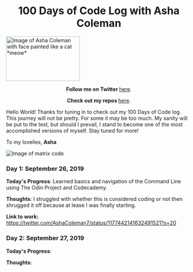 <h1 align="center">100 Days of Code Log with Asha Coleman</h1>

<img src="https://lh3.googleusercontent.com/_IWcLjap97dFpbUxRY88E78Mv6e2yIi6O9PwGx8CQJxgq6Svkncz2OA2_Z2tusrTd1vQgBx_xJCD5CYAdcWtdcZn0j25bsd5A3uB7ru29C9FIk-cj6WTSFTextsG2mVKS5bhUb9YL8VbORveIZRfk0eMRURDtcL-ZBB8JSCl6NzBo1c0ovnnampaTt6lQq8Hrk5VzlVJGemiRudPduUlX16p4hbpX3PfLm-02I8lP334_shcS1xe4EuDBYfBBATs-nvuVcRwvA-y5Wv_dJJecY_yfNLkKt_Tc0ktWZTKyT60M95oSDTtu0NzQq10365une9VajZxoZuniCzq9JdlszDBkNk_bUIEwtwJklYnHoGm-XtqIBbf7wgEotteExEhDEt05PnoZbGTarXoFSGcAZhs1DOVPy2MbQIPAVTBOkEMwm874w9ep5TkPKh_e7As8Hm-r1wdgqgp6gNIz1efsmhcHWrrucr1-BoKLgIBb3dXYWvJR7AmbxZKShlMVhwVGWmxYfnXEE9c6qT0n0morjnLjOcEymkMm6efxmZBm7f6wcM0uxtGfXlVEORROM2zAaa1E22eZ0ZLLTc0i8FvgSUb38AV7s1VyeFBL6jbGa7wxVizuyb4C-0ZnqX3HKotMLj7OyImCgaGgY50VKVf6CGs_3QG-S5MqcY6Y1Jx5_1_h6YAbkbkk7M=w1482-h1974-no" width="200" height="121" alt="Image of Asha Coleman with face painted like a cat *meow*">

<p align="center"><b>Follow me on Twitter </b><a href="http://www.twitter.com/ashacoleman7">here</a>.</p>

<p align="center"><b>Check out my repos </b><a href="https://github.com/AshaColeman">here</a>.</p>

Hello World! Thanks for tuning in to check out my 100 Days of Code log. This journey will not be pretty. For some it may be too much. My sanity will be put to the test, but should I prevail, I stand to become one of the most accomplished versions of myself. Stay tuned for more!

To my lovelies,
**Asha**

<img src="https://lh3.googleusercontent.com/Kc217nrwTlJAbXHBcSrM8zIXeT33l5xrQ6Ne3Wg1FE6TlSa0dZ1SedNgCA7BMm6oBwOnewVinLkch_E_F6DazMzAMQui35i-EFdozSK6sGazFB7KBNj1HU8X7XzIiIVakB11osDRkPW57gd-YElvEDBwjCTZXGnex6Sv9MAhiiJw2PNyUNce2OGNBEMlL7Ui0tQWQbcWg88tDtfj4Nclf-InN_QRvdkcqRz3WPCvV1htStYfEDXEYRrKxuuPi7ogf4D4ywiftowIfNY9j7iTy_VyZc3b94Tiju7Mamzpl2rnq99zr8yX4Y8LF1ekaZK42piXBUE1RKY3lQRIFlQED_GQho9UWVR13YnL-jfXBklxvZ4Pcwif52rXuRrvosAzfzgymgWDREXaaQbExe_mWYz2Rn5AR_kkZapEzsAfZ6InSscFKrEMzhleTQtoXo_cBAMj-1kVob4GPfS-HV6prcEPDuJ5uc6-xLnXNBS9Vf9Wubf0Vl2avGF_JV2Oo3jOiIQsqLpPoJiVlCBhFKIEWR8GpmYFXeVeqCZUzb1kPmrlz7fHo_WoqEYpESazWHzVRH6waQ1ulbquyS2C0WIG4SoNDwiwU5TqmOc4Az-kQaNqD5YvQvdikwmfbfHRXb8FxMtgRy4Sl46OmTbiEEZMsG_McISwv9ZTXnyeyCc3TNH3PV4zQ42Ghyo=w2706-h1974-no" alt="Image of matrix code">



### Day 1: September 26, 2019

**Today's Progress**: Learned basics and navigation of the Command Line using The Odin Project and Codecademy.

**Thoughts**: I struggled with whether this is considered coding or not then shrugged it off because at lease I was finally starting. 

**Link to work:** https://twitter.com/AshaColeman7/status/1177442141632491521?s=20

### Day 2:  September 27, 2019

**Today's Progress**:  

**Thoughts**:  
